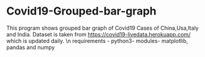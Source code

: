 # Covid19-Grouped-bar-graph
This program shows grouped bar graph of Covid19 Cases of China,Usa,Italy and India. Dataset is taken from https://covid19-livedata.herokuapp.com/ which is updated daily. \n
requirements - python3- modules- matplotlib, pandas and numpy
